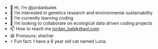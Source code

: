 - 👋 Hi, I’m @jordanbalek
- 👀 I’m interested in genetics research and environmental sustainability
- 🌱 I’m currently learning coding 
- 💞️ I’m looking to collaborate on ecological data driven coding projects
- 📫 How to reach me jordan_balek@aol.com
- 😄 Pronouns: she/her
- ⚡ Fun fact: I have a 6 year old cat named Luna. 

<!---
jordanbalek/jordanbalek is a ✨ special ✨ repository because its `README.md` (this file) appears on your GitHub profile.
You can click the Preview link to take a look at your changes.
--->
